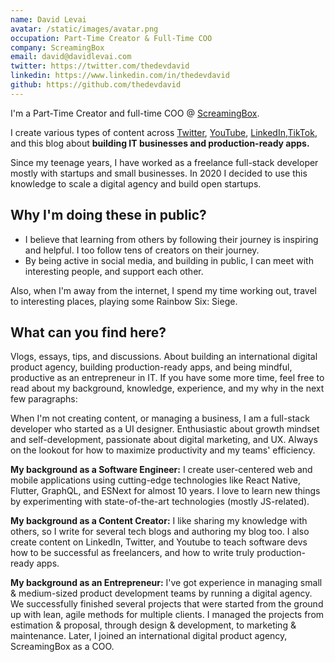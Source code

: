 ```yaml
---
name: David Levai
avatar: /static/images/avatar.png
occupation: Part-Time Creator & Full-Time COO
company: ScreamingBox
email: david@davidlevai.com
twitter: https://twitter.com/thedevdavid
linkedin: https://www.linkedin.com/in/thedevdavid
github: https://github.com/thedevdavid
---
```


I'm a Part-Time Creator and full-time COO @ [ScreamingBox](https://screamingbox.com).

I create various types of content across [Twitter](https://twitter.com/thedevdavid), [YouTube](https://youtube.com/@thedevdavid), [LinkedIn](https://linkedin.com/in/thedevdavid),[TikTok](https://tiktok.com/@thedevdavid), and this blog about **building IT businesses and production-ready apps.**

Since my teenage years, I have worked as a freelance full-stack developer mostly with
startups and small businesses. In 2020 I decided to use this knowledge to scale a
digital agency and build open startups.

## Why I'm doing these in public?

- I believe that learning from others by following their journey is inspiring and helpful. I too follow tens of creators on their journey.
- By being active in social media, and building in public, I can meet with interesting people, and support each other.

Also, when I'm away from the internet, I spend my time working out, travel to interesting places, playing some Rainbow Six: Siege.

## What can you find here?

Vlogs, essays, tips, and discussions. About building an international digital product
agency, building production-ready apps, and being mindful, productive as an
entrepreneur in IT. If you have some more time, feel free to read about my background,
knowledge, experience, and my why in the next few paragraphs:

When I'm not creating content, or managing a business, I am a full-stack developer who
started as a UI designer. Enthusiastic about growth mindset and self-development,
passionate about digital marketing, and UX. Always on the lookout for how to maximize
productivity and my teams' efficiency.

**My background as a Software Engineer:** I create user-centered web and
mobile applications using cutting-edge technologies like React Native, Flutter,
GraphQL, and ESNext for almost 10 years. I love to learn new things by experimenting
with state-of-the-art technologies (mostly JS-related).

**My background as a Content Creator:** I like sharing my knowledge with
others, so I write for several tech blogs and authoring my blog too. I also create
content on LinkedIn, Twitter, and Youtube to teach software devs how to be successful
as freelancers, and how to write truly production-ready apps.

**My background as an Entrepreneur:** I've got experience in managing small &
medium-sized product development teams by running a digital agency. We successfully
finished several projects that were started from the ground up with lean, agile
methods for multiple clients. I managed the projects from estimation & proposal,
through design & development, to marketing & maintenance. Later, I joined an
international digital product agency, ScreamingBox as a COO.
